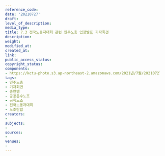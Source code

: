 ```yaml
---
reference_code: 
date: '20210727'
draft: 
level_of_description: 
media_type: 
title: 7.3 전국노동자대회 관련 민주노총 입장발표 기자회견
description: 
weight: 
modified_at: 
created_at: 
link: 
public_access_status: 
copyright_status: 
components:
- https://kctu-photo.s3.ap-northeast-2.amazonaws.com/2021년/7월/20210727-7.3+전국노동자대회+관련+민주노총+입장발표+기자회견_민주노총_기자회견_총연맹_공공운수노조_금속노조_전국노동자대회_노조탄압/_1D20329.jpg
tags:
- 민주노총
- 기자회견
- 총연맹
- 공공운수노조
- 금속노조
- 전국노동자대회
- 노조탄압
creators:
- 
subjects:
- 
sources:
- 
venues:
- 
---
```

